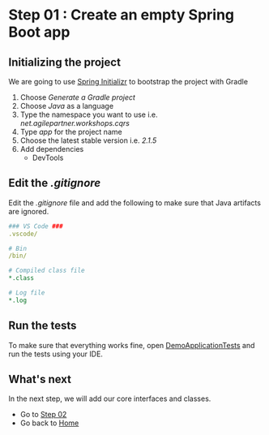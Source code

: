 # Step 01 : Create an empty Spring Boot app

## Initializing the project

We are going to use [Spring Initializr](https://start.spring.io/) to bootstrap the project with Gradle

1. Choose *Generate a Gradle project*
2. Choose *Java* as a language
3. Type the namespace you want to use i.e. *net.agilepartner.workshops.cqrs*
4. Type *app* for the project name
5. Choose the latest stable version i.e. *2.1.5*
6. Add dependencies
    * DevTools

## Edit the *.gitignore*

Edit the *.gitignore* file and add the following to make sure that Java artifacts are ignored.

```yaml
### VS Code ###
.vscode/

# Bin
/bin/

# Compiled class file
*.class

# Log file
*.log
```

## Run the tests

To make sure that everything works fine, open [DemoApplicationTests](app/src/test/java/net/agilepartner/workshops/cqrs/app/DemoApplicationTests.java) and run the tests using your IDE.

## What's next

In the next step, we will add our core interfaces and classes.

* Go to [Step 02](../Step02/Step02.md)
* Go back to [Home](../README.md)
